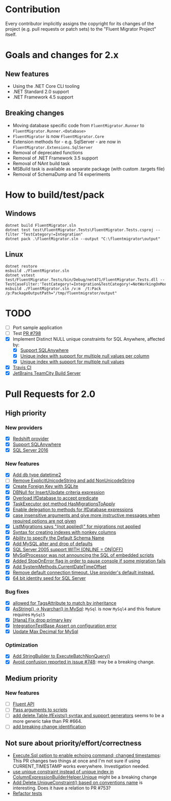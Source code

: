 # Contribution

Every contributor implicitly assigns the copyright for its changes of the project (e.g. pull requests or patch sets) to the "Fluent Migrator Project" itself.

# Goals and changes for 2.x

## New features

- Using the .NET Core CLI tooling
- .NET Standard 2.0 support
- .NET Framework 4.5 support

## Breaking changes

- Moving database specific code from `FluentMigrator.Runner` to `FluentMigrator.Runner.<Database>`
- `FluentMigrator` is now `FluentMigrator.Core`
- Extension methods for - e.g. SqlServer - are now in `FluentMigrator.Extensions.SqlServer`
- Removal of deprecated functions
- Removal of .NET Framework 3.5 support
- Removal of NAnt build task
- MSBuild task is available as separate package (with custom .targets file)
- Removal of SchemaDump and T4 experiments

# How to build/test/pack

## Windows

```
dotnet build FluentMigrator.sln
dotnet test test\FluentMigrator.Tests\FluentMigrator.Tests.csproj --filter "TestCategory!=Integration"
dotnet pack .\FluentMigrator.sln --output "C:\fluentmigrator\output"
```

## Linux

```
dotnet restore
msbuild ./FluentMigrator.sln
dotnet vstest test/FluentMigrator.Tests/bin/Debug/net471/FluentMigrator.Tests.dll --TestCaseFilter:'TestCategory!=Integration&TestCategory!=NotWorkingOnMono'
msbuild ./FluentMigrator.sln /v:m  /t:Pack /p:PackageOutputPath="/tmp/fluentmigrator/output"
```

# TODO

* [ ] Port sample application
* [ ] Test [PR #798](https://github.com/fluentmigrator/fluentmigrator/pull/798)
* [x] Implement Distinct NULL unique constraints for SQL Anywhere, affected by:
  * [x] [Support SQLAnywhere](https://github.com/fluentmigrator/fluentmigrator/pull/659)
  * [x] [Unique index with support for multiple null values per column](https://github.com/fluentmigrator/fluentmigrator/pull/717)
  * [x] [Unique index with support for multiple null values](https://github.com/fluentmigrator/fluentmigrator/pull/716)
* [x] [Travis CI](https://travis-ci.org/fluentmigrator/fluentmigrator)
* [x] [JetBrains TeamCity Build Server](https://teamcity.jetbrains.com/project.html?projectId=FluentMigrator)

# Pull Requests for 2.0

## High priority

### New providers

- [x] [Redshift provider](https://github.com/fluentmigrator/fluentmigrator/pull/605)
- [x] [Support SQLAnywhere](https://github.com/fluentmigrator/fluentmigrator/pull/659)
- [x] [SQL Server 2016](https://github.com/fluentmigrator/fluentmigrator/pull/833)

### New features

* [x] [Add db type datetime2](https://github.com/fluentmigrator/fluentmigrator/pull/657)
* [ ] [Remove ExplicitUnicodeString and add NonUnicodeString](https://github.com/fluentmigrator/fluentmigrator/pull/642)
* [x] [Create Foreign Key with SQLite](https://github.com/fluentmigrator/fluentmigrator/pull/638)
* [x] [DBNull for Insert/Update criteria expression](https://github.com/fluentmigrator/fluentmigrator/pull/672)
* [x] [Overload IfDatabase to accept predicate](https://github.com/fluentmigrator/fluentmigrator/pull/683)
* [x] [TaskExecutor got method HasMigrationsToApply](https://github.com/fluentmigrator/fluentmigrator/pull/701)
* [x] [Enable delegation to methods for IfDatabase expressions](https://github.com/fluentmigrator/fluentmigrator/pull/707)
* [x] [case insensitive arguments and give more instructive messages when required options are not given](https://github.com/fluentmigrator/fluentmigrator/pull/719)
* [x] [ListMigrations says "(not applied)" for migrations not applied](https://github.com/fluentmigrator/fluentmigrator/pull/750)
* [x] [Syntax for creating indexes with nonkey columns](https://github.com/fluentmigrator/fluentmigrator/pull/759)
* [x] [Ability to specify the Default Schema Name](https://github.com/fluentmigrator/fluentmigrator/pull/772)
* [x] [Add MySQL alter and drop of defaults](https://github.com/fluentmigrator/fluentmigrator/pull/783)
* [x] [SQL Server 2005 support WITH (ONLINE = ON|OFF)](https://github.com/fluentmigrator/fluentmigrator/pull/788)
* [x] [MySqlProcessor was not announcing the SQL of embedded scripts](https://github.com/fluentmigrator/fluentmigrator/pull/793)
* [x] [Added StopOnError flag in order to pause console if some migration fails](https://github.com/fluentmigrator/fluentmigrator/pull/795)
* [x] [Add SystemMethods.CurrentDateTimeOffset](https://github.com/fluentmigrator/fluentmigrator/pull/803)
* [x] [Remove default connection timeout. Use provider's default instead.](https://github.com/fluentmigrator/fluentmigrator/pull/811)
* [x] [64 bit identity seed for SQL Server](https://github.com/fluentmigrator/fluentmigrator/pull/816)

### Bug fixes

* [x] [allowed for TagsAttribute to match by inheritance](https://github.com/fluentmigrator/fluentmigrator/pull/643)
* [x] [AsString() -> Nvarchar() in MySql](https://github.com/fluentmigrator/fluentmigrator/pull/725):
      `MySql` is now `MySql4` and this feature requires `MySql5`
* [x] [[Hana] Fix drop primary key](https://github.com/fluentmigrator/fluentmigrator/pull/745)
* [x] [IntegrationTestBase Assert on configuration error](https://github.com/fluentmigrator/fluentmigrator/pull/751)
* [x] [Update Max Decimal for MySql](https://github.com/fluentmigrator/fluentmigrator/pull/825)

### Optimization

* [x] [Add StringBuilder to ExecuteBatchNonQuery()](https://github.com/fluentmigrator/fluentmigrator/pull/798)
* [x] [Avoid confusion reported in issue #748](https://github.com/fluentmigrator/fluentmigrator/pull/808):
  may be a breaking change.

## Medium priority

### New features

* [ ] [Fluent API](https://github.com/fluentmigrator/fluentmigrator/pull/386)
* [ ] [Pass arguments to scripts](https://github.com/fluentmigrator/fluentmigrator/pull/666)
* [ ] [add delete.Table.IfExists() syntax and support generators](https://github.com/fluentmigrator/fluentmigrator/pull/684/files)
  seems to be a more generic take than PR #664.
* [ ] [add breaking change identification](https://github.com/fluentmigrator/fluentmigrator/pull/829)

## Not sure about priority/effort/correctness

* [Execute.Sql option to enable echoing command; changed timestamps](https://github.com/fluentmigrator/fluentmigrator/pull/742):
  This PR changes two things at once and I'm not sure if using CURRENT_TIMESTAMP works everywhere. Investigation needed.
* [use unique constraint instead of unique index in ColumnExpressionBuilderHelper.Unique](https://github.com/fluentmigrator/fluentmigrator/pull/753)
  might be a breaking change
* [Add Delete.UniqueConstraint() based on conventions name](https://github.com/fluentmigrator/fluentmigrator/pull/754)
  is interesting. Does it have a relation to PR #753?
* [Refactor tests](https://github.com/fluentmigrator/fluentmigrator/pull/784)
